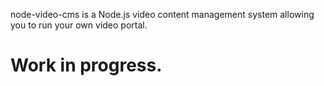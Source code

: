 node-video-cms is a Node.js video content management system allowing you to run your own video portal.

Work in progress.
=================
